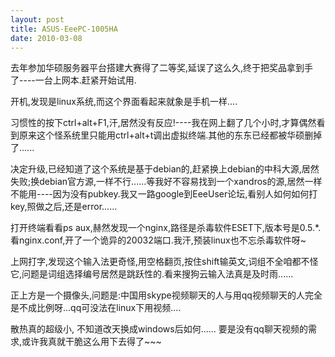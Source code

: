 ```yaml
---
layout: post
title: ASUS-EeePC-1005HA
date: 2010-03-08
---
```


去年参加华硕服务器平台搭建大赛得了二等奖,延误了这么久,终于把奖品拿到手了----一台上网本.赶紧开始试用.

开机,发现是linux系统,而这个界面看起来就象是手机一样....

习惯性的按下ctrl+alt+F1,汗,居然没有反应!----我在网上翻了几个小时,才算偶然看到原来这个怪系统里只能用ctrl+alt+t调出虚拟终端.其他的东东已经都被华硕删掉了......

决定升级,已经知道了这个系统是基于debian的,赶紧换上debian的中科大源,居然失败;换debian官方源,一样不行......等我好不容易找到一个xandros的源,居然一样不能用----因为没有pubkey.我又一路google到EeeUser论坛,看别人如何如何打key,照做之后,还是error......

打开终端看看ps aux,赫然发现一个nginx,路径是杀毒软件ESET下,版本号是0.5.*.看nginx.conf,开了一个诡异的20032端口.我汗,预装linux也不忘杀毒软件呀~

上网打字,发现这个输入法更奇怪,用空格翻页,按住shift输英文,词组不全咱都不怪它,问题是词组选择编号居然是跳跃性的.看来搜狗云输入法真是及时雨......

正上方是一个摄像头,问题是:中国用skype视频聊天的人与用qq视频聊天的人完全是不成比例呀...qq可没法在linux下用视频....

散热真的超级小, 不知道改天换成windows后如何......
要是没有qq聊天视频的需求,或许我真就干脆这么用下去得了~~~


